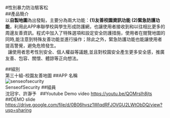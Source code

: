 #性別暴力防治駭客松
</br>
##產品簡介</br>
以**自製地圖**為出發點，主要分為兩大功能：**(1)友善校園資訊功能 (2)緊急防護功能**，利用此APP串聯學校與學生形成防護網，也讓使用者接收到和以往相比更多的周邊友善資訊。程式中加入了特殊選項和設定安全防護措施，使用者在閱覽地圖的同時,能注意到特殊友善功能並進行操作；除此之外，緊急防護功能也能讓使用者提高警覺，避免危險發生。</br> 
讓使用者思考性別安全、個人權益等議題,並且對校園安全產生更多安全感，推廣友善、包容、關懷、體諒等正向想法。

##組別</br>
第三十組-校園友善地圖
##APP 名稱</br>
![senseofsecurity](http://i.imgur.com/UBXOgxS.png)</br>
SenseofSecurity
##組員</br>
沈冠宇、許瀞予  
##Youtube Demo video
https://youtu.be/QOMrsIh8jts</br>
##DEMO slide
https://drive.google.com/file/d/0B06hvsz1WlqdRFJOVGU2LWtObDQ/view?usp=sharing

